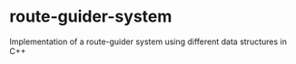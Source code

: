 # route-guider-system
Implementation of a route-guider system using different data structures in C++
